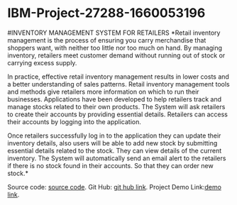 # IBM-Project-27288-1660053196
 #INVENTORY MANAGEMENT SYSTEM FOR RETAILERS
 *Retail inventory management is the process of ensuring you carry merchandise that shoppers want, with neither too little nor too much on hand. By managing inventory, retailers meet customer demand without running out of stock or carrying excess supply.


In practice, effective retail inventory management results in lower costs and a better understanding of sales patterns. Retail inventory management tools and methods give retailers more information on which to run their businesses. Applications have been developed to help retailers track and manage stocks related to their own products. The System will ask retailers to create their accounts by providing essential details. Retailers can access their accounts by logging into the application.


Once retailers successfully log in to the application they can update their inventory details, also users will be able to add new stock by submitting essential details related to the stock. They can view details of the current inventory. The System will automatically send an email alert to the retailers if there is no stock found in their accounts.  So that they can order new stock.*
 
 
 
 
 
Source code: [source code](https://drive.google.com/drive/folders/10ENMvzk-xRRzo5duUclJVqmwzUVD0Ms2?usp=share_link).
Git Hub: [git hub link](https://github.com/IBM-EPBL/IBM-Project-27288-1660053196).
Project Demo Link:[demo link](https://youtu.be/4uRBmTwVlzE).

